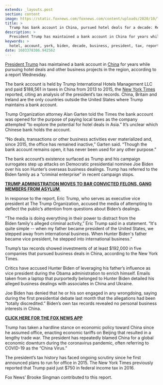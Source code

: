 ```yaml
--- 
extends: _layouts.post 
section: content 
image: https://static.foxnews.com/foxnews.com/content/uploads/2020/10/Trump-rally.jpg 
title: > 
  Trump has bank account in China, pursued hotel deals for a decade: Report 
description: > 
  President Trump has maintained a bank account in China for years while pursuing hotel deals and other business projects in the region, according to a report Wednesday.The bank account is held by Trump International Hotels Management LLC and paid $188,561 in taxes in China from 2013 to 2015, the New York Times reported, citing an analysis of the president’s tax records.China, Britain and Ireland are the only countries outside the United States where Trump maintains a bank account.Trump Organization attorney Alan Garten told the Times the bank account was opened for the purpose of paying local taxes as the company attempted “to explore the potential for hotel deals in Asia.” It’s unclear which Chinese bank holds the account.“No deals, transactions or other business activities ever materialized and, since 2015, the office has remained inactive,” Garten said. 
keywords: > 
  hotel, account, york, biden, decade, business, president, tax, report, pursued, deals, china, bank, trump 
date: 1603378306.942562 
--- 
```

<div><p class="speakable"><a href="https://www.foxnews.com/category/person/donald-trump" target="_blank">President Trump</a> has maintained a bank account in <a href="https://www.foxnews.com/category/world/world-regions/china" target="_blank">China</a> for years while pursuing hotel deals and other business projects in the region, according to a report Wednesday.</p><p class="ad gam"></p><p class="ad gam"></p><p class="ad gam"></p><p class="speakable">The bank account is held by Trump International Hotels Management LLC and paid $188,561 in taxes in China from 2013 to 2015, the <a href="https://www.nytimes.com/2020/10/20/us/trump-taxes-china.html" target="_blank">New York Times</a> reported, citing an analysis of the president&#8217;s tax records. China, Britain and Ireland are the only countries outside the United States where Trump maintains a bank account.</p><p>Trump Organization attorney Alan Garten told the Times the bank account was opened for the purpose of paying local taxes as the company attempted &#8220;to explore the potential for hotel deals in Asia.&#8221; It&#8217;s unclear which Chinese bank holds the account.</p><p>&#8220;No deals, transactions or other business activities ever materialized and, since 2015, the office has remained inactive,&#8221; Garten said. &#8220;Though the bank account remains open, it has never been used for any other purpose.&#8221;</p><p class="ad gam"></p><p>The bank account&#8217;s existence surfaced as Trump and his campaign surrogates step up attacks on Democratic presidential nominee Joe Biden over his son Hunter&#8217;s overseas business dealings. Trump has referred to the Biden family as a &#8220;criminal enterprise&#8221; in recent campaign stops.</p><p class="ad gam"></p><p><strong><a href="https://www.foxnews.com/politics/trump-administration-bar-convicted-felons-gang-members-asylum" target="_blank">TRUMP ADMINISTRATION MOVES TO BAR CONVICTED FELONS, GANG MEMBERS FROM ASYLUM&#160;</a></strong></p><p>In response to the report, Eric Trump, who serves as executive vice president at The Trump Organization, accused the media of attempting to deflect the public&#8217;s attention from questions about Biden&#8217;s dealings.</p><p class="ad gam"></p><p>&#8220;The media is doing everything in their power to distract from the Biden&#160;family's alleged criminal activity,&#8221; Eric Trump said in a statement. &#8220;It's quite simple --&#160;when my father became president of the United States, we stepped away from international business. When Hunter Biden's father became vice president, he stepped into international business.&#8221;</p><p class="ad gam"></p><p>Trump&#8217;s tax records showed investments of at least $192,000 in five companies that pursued business deals in China, according to the New York Times.</p><p class="ad gam"></p><p>Critics have accused Hunter Biden of leveraging his father&#8217;s influence as vice president during the Obama administration to enrich himself. Emails taken from a laptop that purportedly belonged to Hunter Biden detailed his alleged business dealings with associates in China and Ukraine. </p><p class="ad gam"></p><p>Joe Biden has denied that he or his son engaged in any wrongdoing, saying during the first presidential debate last month that the allegations had been &#8220;totally discredited.&#8221; Biden&#8217;s own tax records revealed no personal business interests in China.</p><p><strong><a href="https://www.foxnews.com/apps-products" target="_blank">CLICK HERE FOR THE FOX NEWS APP</a></strong></p><p>Trump has taken a hardline stance on economic policy toward China since he assumed office, enacting economic tariffs on Beijing that resulted in a lengthy trade war. The president has repeatedly blamed China for a global economic downturn during the coronavirus pandemic, often referring to COVID-19 as the &#8220;China Virus.&#8221;</p><p class="ad gam"></p><p class="ad gam"></p><p>The president&#8217;s tax history has faced ongoing scrutiny since he first announced plans to run for office in 2015. The New York Times previously reported that Trump paid just $750 in federal income tax in 2016.</p><p>Fox News&#8217; Brooke Singman contributed to this report.</p><p class="ad gam"></p></div>